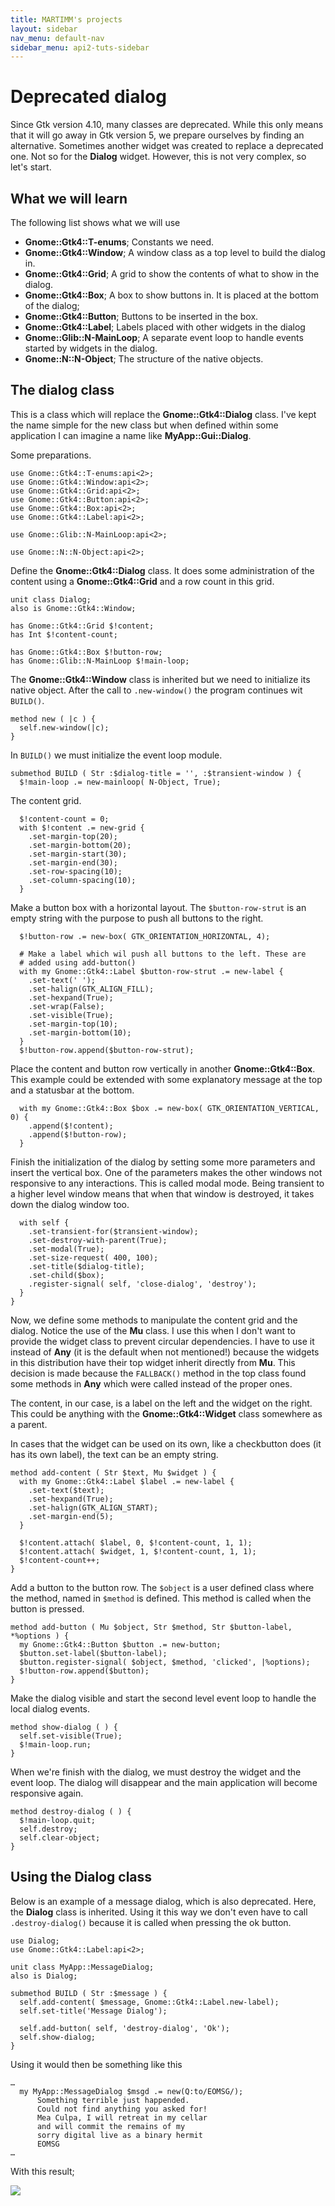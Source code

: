```yaml
---
title: MARTIMM's projects
layout: sidebar
nav_menu: default-nav
sidebar_menu: api2-tuts-sidebar
---
```


# Deprecated dialog

Since Gtk version 4.10, many classes are deprecated. While this only means that it will go away in Gtk version 5, we prepare ourselves by finding an alternative. Sometimes another widget was created to replace a deprecated one. Not so for the **Dialog** widget. However, this is not very complex, so let's start.

## What we will learn

The following list shows what we will use
* **Gnome::Gtk4::T-enums**; Constants we need.
* **Gnome::Gtk4::Window**; A window class as a top level to build the dialog in.
* **Gnome::Gtk4::Grid**; A grid to show the contents of what to show in the dialog.
* **Gnome::Gtk4::Box**; A box to show buttons in. It is placed at the bottom of the dialog;
* **Gnome::Gtk4::Button**; Buttons to be inserted in the box.
* **Gnome::Gtk4::Label**; Labels placed with other widgets in the dialog
* **Gnome::Glib::N-MainLoop**; A separate event loop to handle events started by widgets in the dialog.
* **Gnome::N::N-Object**; The structure of the native objects.


## The dialog class

This is a class which will replace the **Gnome::Gtk4::Dialog** class. I've kept the name simple for the new class but when defined within some application I can imagine a name like **MyApp::Gui::Dialog**.

Some preparations.
```
use Gnome::Gtk4::T-enums:api<2>;
use Gnome::Gtk4::Window:api<2>;
use Gnome::Gtk4::Grid:api<2>;
use Gnome::Gtk4::Button:api<2>;
use Gnome::Gtk4::Box:api<2>;
use Gnome::Gtk4::Label:api<2>;

use Gnome::Glib::N-MainLoop:api<2>;

use Gnome::N::N-Object:api<2>;
```

Define the **Gnome::Gtk4::Dialog** class. It does some administration of the content using a **Gnome::Gtk4::Grid** and a row count in this grid.
```
unit class Dialog;
also is Gnome::Gtk4::Window;

has Gnome::Gtk4::Grid $!content;
has Int $!content-count;

has Gnome::Gtk4::Box $!button-row;
has Gnome::Glib::N-MainLoop $!main-loop;
```

The **Gnome::Gtk4::Window** class is inherited but we need to initialize its native object. After the call to `.new-window()` the program continues wit `BUILD()`.
```
method new ( |c ) {
  self.new-window(|c);
}
```

In `BUILD()` we must initialize the event loop module.
```
submethod BUILD ( Str :$dialog-title = '', :$transient-window ) {
  $!main-loop .= new-mainloop( N-Object, True);
```

The content grid.
```
  $!content-count = 0;
  with $!content .= new-grid {
    .set-margin-top(20);
    .set-margin-bottom(20);
    .set-margin-start(30);
    .set-margin-end(30);
    .set-row-spacing(10);
    .set-column-spacing(10);
  }
```

Make a button box with a horizontal layout. The `$button-row-strut` is an empty string with the purpose to push all buttons to the right.
```
  $!button-row .= new-box( GTK_ORIENTATION_HORIZONTAL, 4);

  # Make a label which wil push all buttons to the left. These are
  # added using add-button()
  with my Gnome::Gtk4::Label $button-row-strut .= new-label {
    .set-text(' ');
    .set-halign(GTK_ALIGN_FILL);
    .set-hexpand(True);
    .set-wrap(False);
    .set-visible(True);
    .set-margin-top(10);
    .set-margin-bottom(10);
  }
  $!button-row.append($button-row-strut);
```

Place the content and button row vertically in another **Gnome::Gtk4::Box**. This example could be extended with some explanatory message at the top and a statusbar at the bottom.
```
  with my Gnome::Gtk4::Box $box .= new-box( GTK_ORIENTATION_VERTICAL, 0) {
    .append($!content);
    .append($!button-row);
  }
```

Finish the initialization of the dialog by setting some more parameters and insert the vertical box. One of the parameters makes the other windows not responsive to any interactions. This is called modal mode. Being transient to a higher level window means that when that window is destroyed, it takes down the dialog window too.
```
  with self {
    .set-transient-for($transient-window);
    .set-destroy-with-parent(True);
    .set-modal(True);
    .set-size-request( 400, 100);
    .set-title($dialog-title);
    .set-child($box);
    .register-signal( self, 'close-dialog', 'destroy');
  }
}
```

Now, we define some methods to manipulate the content grid and the dialog. Notice the use of the **Mu** class. I use this when I don't want to provide the widget class to prevent circular dependencies. I have to use it instead of **Any** (it is the default when not mentioned!) because the widgets in this distribution have their top widget inherit directly from **Mu**. This decision is made because the `FALLBACK()` method in the top class found some methods in **Any** which were called instead of the proper ones.

The content, in our case, is a label on the left and the widget on the right. This could be anything with the **Gnome::Gtk4::Widget** class somewhere as a parent.

In cases that the widget can be used on its own, like a checkbutton does (it has its own label), the text can be an empty string.
```
method add-content ( Str $text, Mu $widget ) {
  with my Gnome::Gtk4::Label $label .= new-label {
    .set-text($text);
    .set-hexpand(True);
    .set-halign(GTK_ALIGN_START);
    .set-margin-end(5);
  }

  $!content.attach( $label, 0, $!content-count, 1, 1);
  $!content.attach( $widget, 1, $!content-count, 1, 1);
  $!content-count++;
}
```

Add a button to the button row. The `$object` is a user defined class where the method, named in `$method` is defined. This method is called when the button is pressed.
```
method add-button ( Mu $object, Str $method, Str $button-label, *%options ) {
  my Gnome::Gtk4::Button $button .= new-button;
  $button.set-label($button-label);
  $button.register-signal( $object, $method, 'clicked', |%options);
  $!button-row.append($button);
}
```

Make the dialog visible and start the second level event loop to handle the local dialog events.
```
method show-dialog ( ) {
  self.set-visible(True);
  $!main-loop.run;
}
```

When we're finish with the dialog, we must destroy the widget and the event loop. The dialog will disappear and the main application will become responsive again.
```
method destroy-dialog ( ) {
  $!main-loop.quit;
  self.destroy;
  self.clear-object;
}
```

## Using the Dialog class

Below is an example of a message dialog, which is also deprecated. Here, the **Dialog** class is inherited. Using it this way we don't even have to call `.destroy-dialog()` because it is called when pressing the ok button.
```
use Dialog;
use Gnome::Gtk4::Label:api<2>;

unit class MyApp::MessageDialog;
also is Dialog;

submethod BUILD ( Str :$message ) {
  self.add-content( $message, Gnome::Gtk4::Label.new-label);
  self.set-title('Message Dialog');

  self.add-button( self, 'destroy-dialog', 'Ok');
  self.show-dialog;
}
```

Using it would then be something like this
```
…
  my MyApp::MessageDialog $msgd .= new(Q:to/EOMSG/);
      Something terrible just happended.
      Could not find anything you asked for!
      Mea Culpa, I will retreat in my cellar
      and will commit the remains of my
      sorry digital live as a binary hermit
      EOMSG
…
```

With this result;

![](asset_files/images/dialog1.png)
